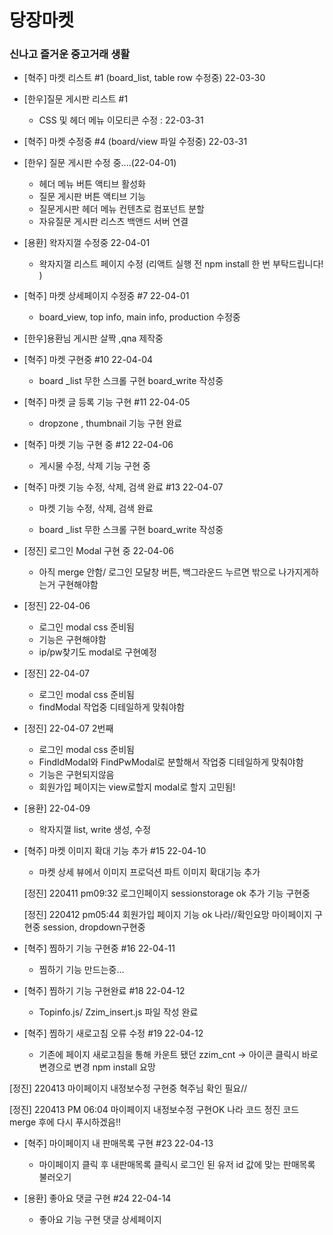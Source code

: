 # 당장마켓

### 신나고 즐거운 중고거래 생활

- [혁주] 마켓 리스트 #1 (board_list, table row 수정중) 22-03-30

- [한우]질문 게시판 리스트 #1

  - CSS 및 헤더 메뉴 이모티콘 수정 : 22-03-31

- [혁주] 마켓 수정중 #4 (board/view 파일 수정중) 22-03-31

- [한우] 질문 게시판 수정 중....(22-04-01)
  - 헤더 메뉴 버튼 액티브 활성화
  - 질문 게시판 버튼 액티브 기능
  - 질문게시판 헤더 메뉴 컨텐츠로 컴포넌트 분할
  - 자유질문 게시판 리스츠 백앤드 서버 연결
- [용환] 왁자지껄 수정중 22-04-01

  - 왁자지껄 리스트 페이지 수정 (리액트 실행 전 npm install 한 번 부탁드립니다! )

- [혁주] 마켓 상세페이지 수정중 #7 22-04-01

  - board_view, top info, main info, production 수정중

- [한우]용환님 게시판 살짝 ,qna 제작중

- [혁주] 마켓 구현중 #10 22-04-04

  - board _list 무한 스크롤 구현 board_write 작성중
- [혁주] 마켓 글 등록 기능 구현 #11 22-04-05
  - dropzone , thumbnail 기능 구현 완료
- [혁주] 마켓 기능 구현 중 #12 22-04-06
  - 게시물 수정, 삭제 기능 구현 중
- [혁주] 마켓 기능 수정, 삭제, 검색 완료 #13 22-04-07
  - 마켓 기능 수정, 삭제, 검색 완료

  - board \_list 무한 스크롤 구현 board_write 작성중

- [정진] 로그인 Modal 구현 중 22-04-06

  - 아직 merge 안함/ 로그인 모달창 버튼, 백그라운드 누르면 밖으로 나가지게하는거 구현해야함

- [정진] 22-04-06
  - 로그인 modal css 준비됨
  - 기능은 구현해야함
  - ip/pw찾기도 modal로 구현예정

- [정진] 22-04-07
  - 로그인 modal css 준비됨
  - findModal 작업중 디테일하게 맞춰야함

- [정진] 22-04-07 2번째
  - 로그인 modal css 준비됨
  - FindIdModal와 FindPwModal로 분할해서 작업중 디테일하게 맞춰야함
  - 기능은 구현되지않음
  - 회원가입 페이지는 view로할지 modal로 할지 고민됨!
  
- [용환] 22-04-09
  - 왁자지껄 list, write 생성, 수정

- [혁주] 마켓 이미지 확대 기능 추가 #15 22-04-10
  - 마켓 상세 뷰에서 이미지 프로덕션 파트 이미지 확대기능 추가


  [정진] 220411 pm09:32
    로그인페이지 sessionstorage ok
    추가 기능 구현중


  [정진] 220412 pm05:44
    회원가입 페이지 기능 ok
    나라//확인요망
    마이페이지 구현중
    session, dropdown구현중

    

- [혁주] 찜하기 기능 구현중 #16 22-04-11
  - 찜하기 기능 만드는중...

- [혁주] 찜하기 기능 구현완료 #18 22-04-12
  - Topinfo.js/ Zzim_insert.js 파일 작성 완료

- [혁주] 찜하기 새로고침 오류 수정 #19 22-04-12
  - 기존에 페이지 새로고침을 통해 카운트 됐던 zzim_cnt -> 아이콘 클릭시 바로 변경으로 변경 npm install 요망


[정진] 
220413 마이페이지 내정보수정 구현중
혁주님 확인 필요//

[정진] 
220413 PM 06:04
마이페이지 내정보수정 구현OK
나라 코드 정진 코드 merge 후에 다시 푸시하겠음!!

- [혁주] 마이페이지 내 판매목록 구현 #23 22-04-13
  - 마이페이지 클릭 후 내판매목록 클릭시 로그인 된 유저 id 값에 맞는 판매목록 불러오기

- [용환] 좋아요 댓글 구현 #24 22-04-14
  - 좋아요 기능 구현 댓글 상세페이지 
